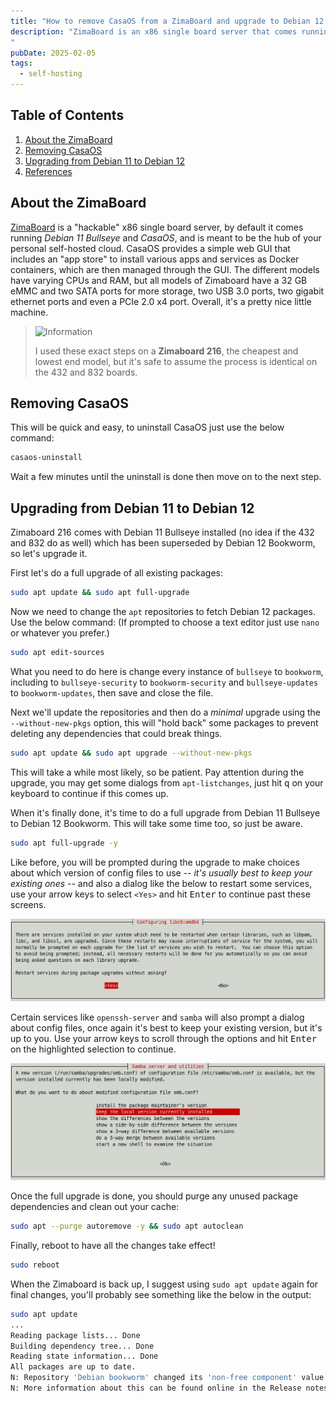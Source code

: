 ```yaml
---
title: "How to remove CasaOS from a ZimaBoard and upgrade to Debian 12 Bookworm"
description: "ZimaBoard is an x86 single board server that comes running Debian 11 Bullseye and CasaOS. It's a cool little machine, but after a few months I realizes I don't like CasaOS. Nothing against it, I'm just set in my way of doing things, and their GUI was limiting some of my options. In this post I'll explain how to remove CasaOS and then upgrade to the latest version of Debian.
"
pubDate: 2025-02-05
tags:
  - self-hosting
---
```


## Table of Contents

1. [About the ZimaBoard](#about)
2. [Removing CasaOS](#casaos)
3. [Upgrading from Debian 11 to Debian 12](#upgrade)
4. [References](#ref)

<div id='about'/>

## About the ZimaBoard

<a href="https://www.zimaspace.com/products/single-board-server" target="_blank">ZimaBoard</a> is a "hackable" x86 single board server, by default it comes running _Debian 11 Bullseye_ and _CasaOS_, and is meant to be the hub of your personal self-hosted cloud. CasaOS provides a simple web GUI that includes an "app store" to install various apps and services as Docker containers, which are then managed through the GUI. The different models have varying CPUs and RAM, but all models of Zimaboard have a 32 GB eMMC and two SATA ports for more storage, two USB 3.0 ports, two gigabit ethernet ports and even a PCIe 2.0 x4 port. Overall, it's a pretty nice little machine.

> <img src="/assets/info.svg" class="info" loading="lazy" decoding="async" alt="Information">
>
> I used these exact steps on a **Zimaboard 216**, the cheapest and lowest end model, but it's safe to assume the process is identical on the 432 and 832 boards.

<div id='casaos'/>

## Removing CasaOS

This will be quick and easy, to uninstall CasaOS just use the below command:

```bash
casaos-uninstall
```

Wait a few minutes until the uninstall is done then move on to the next step.

<div id='upgrade'/>

## Upgrading from Debian 11 to Debian 12

Zimaboard 216 comes with Debian 11 Bullseye installed (no idea if the 432 and 832 do as well) which has been superseded by Debian 12 Bookworm, so let's upgrade it.

First let's do a full upgrade of all existing packages:

```bash
sudo apt update && sudo apt full-upgrade
```

Now we need to change the `apt` repositories to fetch Debian 12 packages. Use the below command: (If prompted to choose a text editor just use `nano` or whatever you prefer.)

```bash
sudo apt edit-sources
```

What you need to do here is change every instance of `bullseye` to `bookworm`, including to `bullseye-security` to `bookworm-security` and `bullseye-updates` to `bookworm-updates`, then save and close the file.

Next we'll update the repositories and then do a _minimal_ upgrade using the `--without-new-pkgs` option, this will "hold back" some packages to prevent deleting any dependencies that could break things.

```bash
sudo apt update && sudo apt upgrade --without-new-pkgs
```

This will take a while most likely, so be patient. Pay attention during the upgrade, you may get some dialogs from `apt-listchanges`, just hit <kbd>q</kbd> on your keyboard to continue if this comes up.

When it's finally done, it's time to do a full upgrade from Debian 11 Bullseye to Debian 12 Bookworm. This will take some time too, so just be aware.

```bash
sudo apt full-upgrade -y
```

Like before, you will be prompted during the upgrade to make choices about which version of config files to use -- _it's usually best to keep your existing ones_ -- and also a dialog like the below to restart some services, use your arrow keys to select `<Yes>` and hit <kbd>Enter</kbd> to continue past these screens.

![Prompt to restart certain services during upgrade from Debian 11 to Debian 12.](../../img/blog/zimaboard-upgrade1.png 'Prompt to restart certain services during upgrade from Debian 11 to Debian 12')

Certain services like `openssh-server` and `samba` will also prompt a dialog about config files, once again it's best to keep your existing version, but it's up to you. Use your arrow keys to scroll through the options and hit <kbd>Enter</kbd> on the highlighted selection to continue.

![Prompt asking which version of SMB config file to keep.](../../img/blog/zimaboard-upgrade2.png 'Prompt asking which version of SMB config file to keep')

Once the full upgrade is done, you should purge any unused package dependencies and clean out your cache:

```bash
sudo apt --purge autoremove -y && sudo apt autoclean
```

Finally, reboot to have all the changes take effect!

```bash
sudo reboot
```

When the Zimaboard is back up, I suggest using `sudo apt update` again for final changes, you'll probably see something like the below in the output:

```bash
sudo apt update
...
Reading package lists... Done
Building dependency tree... Done
Reading state information... Done
All packages are up to date.
N: Repository 'Debian bookworm' changed its 'non-free component' value from 'non-free' to 'non-free non-free-firmware'
N: More information about this can be found online in the Release notes at: https://www.debian.org/releases/bookworm/amd64/release-notes/ch-information.html#non-free-split
```


